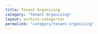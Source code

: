 ```yaml
---
title: Tenant Organizing
category: "Tenant Organizing"
layout: archive-categories
permalink: "category/tenant-organizing"
---
```

